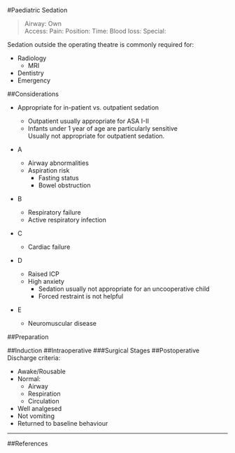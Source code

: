 #Paediatric Sedation
>Airway: Own  
>Access: 
>Pain: 
>Position:
>Time: 
>Blood loss:
>Special:

Sedation outside the operating theatre is commonly required for:
* Radiology
	* MRI
* Dentistry
* Emergency

##Considerations
* Appropriate for in-patient vs. outpatient sedation
	* Outpatient usually appropriate for ASA I-II
	* Infants under 1 year of age are particularly sensitive  
	Usually not appropriate for outpatient sedation.


* A
	* Airway abnormalities
	* Aspiration risk
		* Fasting status
		* Bowel obstruction
* B
	* Respiratory failure
	* Active respiratory infection
* C
	* Cardiac failure
* D
	* Raised ICP
	* High anxiety
		* Sedation usually not appropriate for an uncooperative child
		* Forced restraint is not helpful
* E
	* Neuromuscular disease


##Preparation


##Induction
##Intraoperative
###Surgical Stages
##Postoperative
Discharge criteria:
* Awake/Rousable
* Normal:
	* Airway
	* Respiration
	* Circulation
* Well analgesed
* Not vomiting
* Returned to baseline behaviour


---
##References